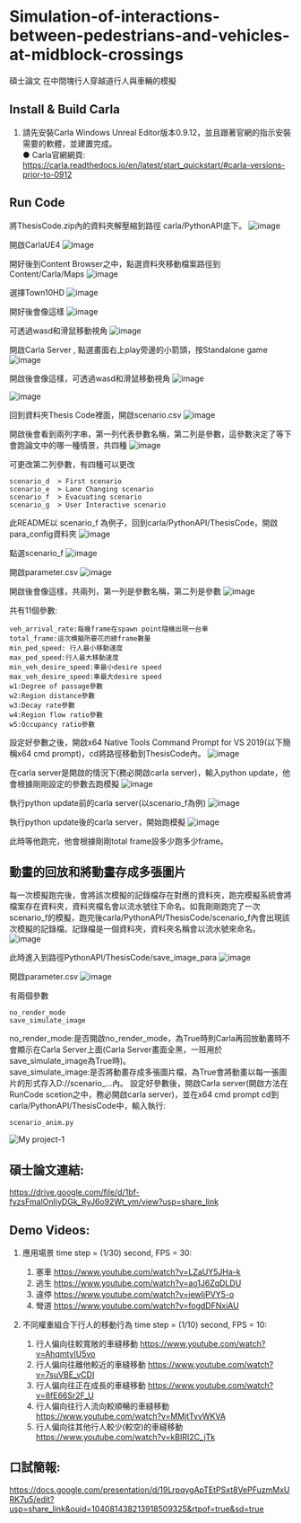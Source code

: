 # Simulation-of-interactions-between-pedestrians-and-vehicles-at-midblock-crossings

碩士論文 在中間塊行人穿越道行人與車輛的模擬<br>

## Install & Build Carla
1. 請先安裝Carla Windows Unreal Editor版本0.9.12，並且跟著官網的指示安裝需要的軟體，並建置完成。<br>
    ●	Carla官網網頁:	https://carla.readthedocs.io/en/latest/start_quickstart/#carla-versions-prior-to-0912
    
## Run Code  
 將ThesisCode.zip內的資料夾解壓縮到路徑 carla/PythonAPI底下。
 ![image](https://user-images.githubusercontent.com/49235533/210377368-adf9632e-7ce8-4a69-b015-0c2c2b0d3c2c.png)
 
 開啟CarlaUE4
 ![image](https://user-images.githubusercontent.com/49235533/210377757-383e3cf7-82be-4d9e-8883-337f0ed9560c.png)
 
 開好後到Content Browser之中，點選資料夾移動檔案路徑到Content/Carla/Maps
 ![image](https://user-images.githubusercontent.com/49235533/210377794-f766c39b-73b5-4e42-abb7-893aa232c762.png)
 
 選擇Town10HD
 ![image](https://user-images.githubusercontent.com/49235533/210377825-3f8aea8e-116c-4653-a896-c945e67a0916.png)
 
 開好後會像這樣
 ![image](https://user-images.githubusercontent.com/49235533/210377854-63e9fc17-79e4-45a4-a4ab-2f32fc149048.png)
 
 可透過wasd和滑鼠移動視角
 ![image](https://user-images.githubusercontent.com/49235533/210377884-7fe059b8-c7c0-48f3-a49e-7b73904618d5.png)
 
 開啟Carla Server , 點選畫面右上play旁邊的小箭頭，按Standalone game
 ![image](https://user-images.githubusercontent.com/49235533/210377918-b32940a6-bf77-47b6-9d59-617b45c77074.png)
 
 開啟後會像這樣，可透過wasd和滑鼠移動視角
 ![image](https://user-images.githubusercontent.com/49235533/210377963-39720e42-938d-47d5-8985-0e3c9c233ef9.png)
 
 ![image](https://user-images.githubusercontent.com/49235533/210378004-8b401d65-f05e-4975-9407-06feb17aa557.png)
 
 回到資料夾Thesis Code裡面，開啟scenario.csv 
 ![image](https://user-images.githubusercontent.com/49235533/210378088-2d9eaaaf-ac17-4ffa-9a90-1564954888da.png)
 
 開啟後會看到兩列字串，第一列代表參數名稱，第二列是參數，這參數決定了等下會跑論文中的哪一種情景，共四種
 ![image](https://user-images.githubusercontent.com/49235533/210378126-805eedc8-a641-42ff-bfe7-72df578531a9.png)

 可更改第二列參數，有四種可以更改
 
    scenario_d  > First scenario
    scenario_e  > Lane Changing scenario
    scenario_f  > Evacuating scenario
    scenario_g  > User Interactive scenario

 此README以 scenario_f 為例子，回到carla/PythonAPI/ThesisCode，開啟para_config資料夾
 ![image](https://user-images.githubusercontent.com/49235533/210378230-37be4553-a2b0-4283-984a-d7acb97d84b7.png)
 
 點選scenario_f
 ![image](https://user-images.githubusercontent.com/49235533/210378311-4240279a-bca2-499b-bc1b-d57692346275.png)

開啟parameter.csv
![image](https://user-images.githubusercontent.com/49235533/210378261-4441c294-c663-4b33-ab6a-12ae426ae037.png)

開啟後會像這樣，共兩列，第一列是參數名稱，第二列是參數
![image](https://user-images.githubusercontent.com/49235533/210378375-c25bd97e-5e55-4a31-ba88-0667a2a55f68.png)

共有11個參數:

    veh_arrival_rate:每幾frame在spawn point隨機出現一台車
    total_frame:這次模擬所要花的總frame數量
    min_ped_speed: 行人最小移動速度
    max_ped_speed:行人最大移動速度
    min_veh_desire_speed:車最小desire speed
    max_veh_desire_speed:車最大desire speed
    w1:Degree of passage參數
    w2:Region distance參數
    w3:Decay rate參數
    w4:Region flow ratio參數
    w5:Occupancy ratio參數
    
設定好參數之後，開啟x64 Native Tools Command Prompt for VS 2019(以下簡稱x64 cmd prompt)，cd將路徑移動到ThesisCode內。
![image](https://user-images.githubusercontent.com/49235533/210378439-7dd6e546-9060-4ed0-9280-29794950a05c.png)

在carla server是開啟的情況下(務必開啟carla server)，輸入python update，他會根據剛剛設定的參數去跑模擬
![image](https://user-images.githubusercontent.com/49235533/210378460-b9b5ca5c-2a13-442a-a1c0-e0d7c9bbb4eb.png)

執行python update前的carla server(以scenario_f為例)
![image](https://user-images.githubusercontent.com/49235533/210378489-fde84eb6-47cc-42df-ac68-4e76806289fb.png)

執行python update後的carla server，開始跑模擬
![image](https://user-images.githubusercontent.com/49235533/210378517-e4ab9ec5-6e52-4e2c-8bc6-1b9ac703bf6a.png)

此時等他跑完，他會根據剛剛total frame設多少跑多少frame。

## 動畫的回放和將動畫存成多張圖片

每一次模擬跑完後，會將該次模擬的記錄檔存在對應的資料夾，跑完模擬系統會將檔案存在資料夾，資料夾檔名會以流水號往下命名。如我剛剛跑完了一次scenario_f的模擬，跑完後carla/PythonAPI/ThesisCode/scenario_f內會出現該次模擬的記錄檔。記錄檔是一個資料夾，資料夾名稱會以流水號來命名。
![image](https://user-images.githubusercontent.com/49235533/210378604-18415e1a-9327-47ba-8425-68555a1dc264.png)

此時進入到路徑PythonAPI/ThesisCode/save_image_para
![image](https://user-images.githubusercontent.com/49235533/210378639-e59576f1-f3e7-418c-aab5-5495e055c133.png)

開啟parameter.csv
![image](https://user-images.githubusercontent.com/49235533/210378668-a9bd70b0-6d86-4f9f-a1a3-95616c3790cb.png)

有兩個參數

    no_render_mode
    save_simulate_image

no_render_mode:是否開啟no_render_mode，為True時則Carla再回放動畫時不會顯示在Carla Server上面(Carla Server畫面全黑，一班用於save_simulate_image為True時)。    
save_simulate_image:是否將動畫存成多張圖片檔，為True會將動畫以每一張圖片的形式存入D://scenario_…內。
設定好參數後，開啟Carla server(開啟方法在RunCode scetion之中，務必開啟carla server)，並在x64 cmd prompt cd到carla/PythonAPI/ThesisCode中，輸入執行:

    scenario_anim.py













 
 










![My project-1](https://user-images.githubusercontent.com/49235533/203002209-08449cb9-a7e7-4624-af6e-e7585d5ddd6e.png)




## 碩士論文連結:
https://drive.google.com/file/d/1bf-fyzsFmalOnIjyDGk_RyJ6o92Wt_ym/view?usp=share_link

## Demo Videos:
1. 應用場景 time step = (1/30) second, FPS = 30:
    1. 塞車 https://www.youtube.com/watch?v=LZaUY5JHa-k
    2. 逃生 https://www.youtube.com/watch?v=ao1J6ZqDLDU
    3. 違停 https://www.youtube.com/watch?v=iewIjPVY5-o
    4. 彎道 https://www.youtube.com/watch?v=fogdDFNxiAU
    
2. 不同權重組合下行人的移動行為 time step = (1/10) second, FPS = 10:
    1. 行人偏向往較寬敞的車縫移動 https://www.youtube.com/watch?v=AhqmtyIU5vo
    2. 行人偏向往離他較近的車縫移動 https://www.youtube.com/watch?v=7suVBE_vCDI
    3. 行人偏向往正在成長的車縫移動 https://www.youtube.com/watch?v=8fE66Sr2F_U
    4. 行人偏向往行人流向較順暢的車縫移動 https://www.youtube.com/watch?v=MMjtTvvWKVA
    5. 行人偏向往其他行人較少(較空)的車縫移動 https://www.youtube.com/watch?v=kBIRI2C_jTk
    
## 口試簡報:
https://docs.google.com/presentation/d/19LrpqygApTEtPSxt8VePFuzmMxURK7u5/edit?usp=share_link&ouid=104081438213918509325&rtpof=true&sd=true
